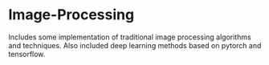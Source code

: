 # Image-Processing

<!--Computer Vision Toolbox-->
Includes some implementation of traditional image processing algorithms and techniques. Also included deep learning methods based on pytorch and tensorflow.
